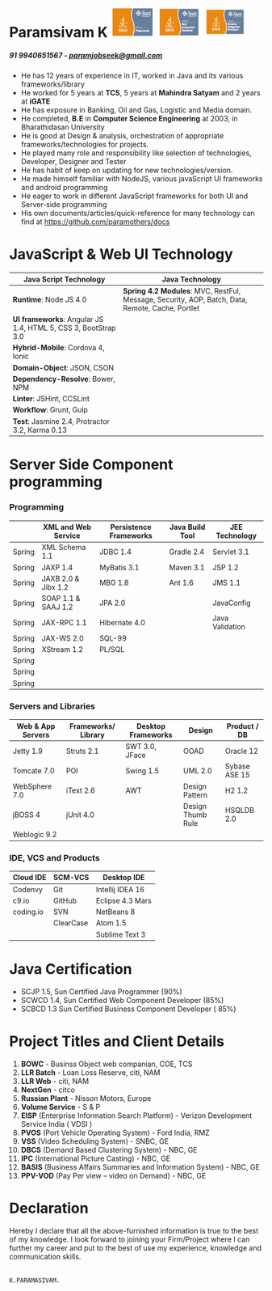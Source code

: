
Paramsivam K                                            <img src="misc/SCJP.png" height="60" width="85" />  <img src="misc/SCWCD.png" height="60" width="85" />  <img src="misc/SCBCD.png" height="60" width="85" />
=======================================================================================================================================================================================================================================

##### 91 9940651567 - paramjobseek@gmail.com #####

* He has 12 years of experience in IT, worked in Java and its various
  frameworks/library
* He worked for 5 years at **TCS**, 5 years at **Mahindra Satyam** and 2
  years at **iGATE**
* He has exposure in Banking, Oil and Gas, Logistic and Media domain.
* He completed, **B.E** in **Computer Science Engineering** at 2003, in
  Bharathidasan University
* He is good at Design & analysis, orchestration of appropriate
  frameworks/technologies for projects.
* He played many role and responsibility like selection of technologies, Developer,  Designer and Tester
* He has habit of keep on updating for new technologies/version.
* He made himself familiar with NodeJS, various javaScript UI frameworks
  and android programming
* He eager to work in different JavaScript frameworks for both UI and
  Server-side programming
* His own documents/articles/quick-reference for many technology can
  find at https://github.com/paramothers/docs

JavaScript & Web UI Technology
==============================


|  Java Script Technology |  Java Technology  |
| ------------------    | ------------------- |
| **Runtime**: Node JS 4.0| **Spring 4.2 Modules**: MVC, RestFul, Message, Security, AOP, Batch, Data, Remote, Cache, Portlet|
| **UI frameworks**:  Angular JS 1.4, HTML 5, CSS 3, BootStrap 3.0 | |
| **Hybrid-Mobile**: Cordova 4, Ionic| |
| **Domain-Object**: JSON, CSON| |
| **Dependency-Resolve**: Bower, NPM| |
| **Linter**: JSHint, CCSLint| |
| **Workflow**: Grunt, Gulp| |
| **Test**: Jasmine 2.4, Protractor 3.2, Karma   0.13| |


Server Side Component programming
=================================

### Programming ###

|  | XML and Web Service | Persistence Frameworks | Java Build Tool | JEE Technology  |
| ------------------ | ------------------- | ---------------------- | --------------- | --------------- |
| Spring          | XML Schema 1.1      | JDBC 1.4               | Gradle 2.4      | Servlet 3.1     |
| Spring      | JAXP 1.4            | MyBatis 3.1            | Maven 3.1       | JSP 1.2         |
| Spring     | JAXB 2.0 & Jibx 1.2 | MBG 1.8                | Ant 1.6         | JMS 1.1         |
| Spring          | SOAP 1.1 & SAAJ 1.2 | JPA 2.0                |                 | JavaConfig      |
| Spring        | JAX-RPC 1.1         | Hibernate 4.0          |                 | Java Validation |
| Spring         | JAX-WS 2.0          | SQL-99                 |                 |                 |
| Spring        | XStream   1.2       | PL/SQL                 |                 |                 |
| Spring       |                     |                        |                 |                 |
| Spring      |                     |                        |                 |                 |
| Spring      |                     |                        |                 |                 |

### Servers and Libraries ###

| Web & App Servers | Frameworks/ Library | Desktop Frameworks | Design            | Product / DB  |
| ----------------- | ------------------- | ------------------ | ----------------- | ------------- |
| Jetty 1.9         | Struts 2.1          | SWT 3.0, JFace     | OOAD              | Oracle 12     |
| Tomcate 7.0       | POI                 | Swing 1.5          | UML 2.0           | Sybase ASE 15 |
| WebSphere 7.0     | iText 2.6           | AWT                | Design Pattern    | H2   1.2      |
| jBOSS 4           | jUnit 4.0           |                    | Design Thumb Rule | HSQLDB  2.0   |
| Weblogic 9.2      |                     |                    |                   |               |


### IDE, VCS and Products ###

| Cloud IDE | SCM-VCS   | Desktop IDE      |
| --------- | --------- | ---------------- |
| Codenvy   | Git       | Intellij IDEA 16 |
| c9.io     | GitHub    | Eclipse 4.3 Mars |
| coding.io | SVN       | NetBeans 8       |
|           | ClearCase | Atom 1.5         |
|           |           | Sublime Text 3   |





Java Certification
==================

* SCJP 1.5, Sun Certified Java Programmer (90%)
* SCWCD 1.4, Sun Certified Web Component Developer (85%)
* SCBCD 1.3 Sun Certified Business Component Developer ( 85%)



Project Titles and Client Details
=================================


 1. **BOWC** - Businss Object web companian, COE, TCS
 2. **LLR Batch** - Loan Loss Reserve, citi, NAM
 3. **LLR Web** - citi, NAM
 4. **NextGen** - citco
 5. **Russian Plant** - Nisson Motors, Europe
 6. **Volume Service** - S & P
 7. **EISP** (Enterprise Information Search Platform) - Verizon
    Development Service India ( VDSI )
 8. **PVOS** (Port Vehicle Operating System) - Ford India, RMZ
 9. **VSS** (Video Scheduling System) - SNBC, GE
 10. **DBCS** (Demand Based Clustering System) - NBC, GE
 11. **IPC** (International Picture Casting) - NBC, GE
 12. **BASIS** (Business Affairs Summaries and Information System) - NBC,
    GE
 13. **PPV-VOD** (Pay Per view – video on Demand) - NBC, GE



Declaration
===========

Hereby I declare that all the above-furnished information is true to the
best of my knowledge. I look forward to joining your Firm/Project where
I can further my career and put to the best of use my experience,
knowledge and communication skills.

                                                                                       K.PARAMASIVAM.


